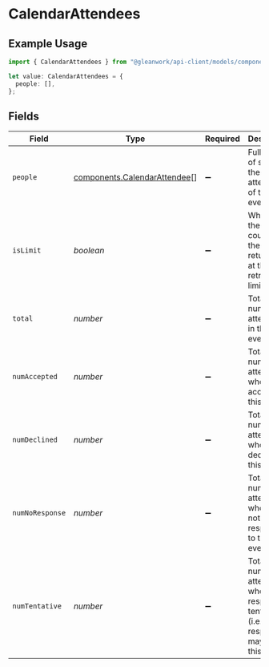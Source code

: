 # CalendarAttendees

## Example Usage

```typescript
import { CalendarAttendees } from "@gleanwork/api-client/models/components";

let value: CalendarAttendees = {
  people: [],
};
```

## Fields

| Field                                                                                          | Type                                                                                           | Required                                                                                       | Description                                                                                    |
| ---------------------------------------------------------------------------------------------- | ---------------------------------------------------------------------------------------------- | ---------------------------------------------------------------------------------------------- | ---------------------------------------------------------------------------------------------- |
| `people`                                                                                       | [components.CalendarAttendee](../../models/components/calendarattendee.md)[]                   | :heavy_minus_sign:                                                                             | Full details of some of the attendees of this event                                            |
| `isLimit`                                                                                      | *boolean*                                                                                      | :heavy_minus_sign:                                                                             | Whether the total count of the people returned is at the retrieval limit.                      |
| `total`                                                                                        | *number*                                                                                       | :heavy_minus_sign:                                                                             | Total number of attendees in this event.                                                       |
| `numAccepted`                                                                                  | *number*                                                                                       | :heavy_minus_sign:                                                                             | Total number of attendees who have accepted this event.                                        |
| `numDeclined`                                                                                  | *number*                                                                                       | :heavy_minus_sign:                                                                             | Total number of attendees who have declined this event.                                        |
| `numNoResponse`                                                                                | *number*                                                                                       | :heavy_minus_sign:                                                                             | Total number of attendees who have not responded to this event.                                |
| `numTentative`                                                                                 | *number*                                                                                       | :heavy_minus_sign:                                                                             | Total number of attendees who have responded tentatively (i.e. responded maybe) to this event. |